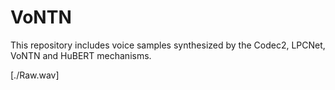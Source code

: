 # VoNTN

This repository includes voice samples synthesized by the Codec2, LPCNet, VoNTN and HuBERT mechanisms.

[./Raw.wav]
